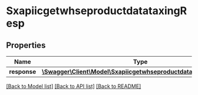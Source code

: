 # SxapiicgetwhseproductdatataxingResp

## Properties
Name | Type | Description | Notes
------------ | ------------- | ------------- | -------------
**response** | [**\Swagger\Client\Model\SxapiicgetwhseproductdatataxingResponse**](SxapiicgetwhseproductdatataxingResponse.md) |  | [optional] 

[[Back to Model list]](../README.md#documentation-for-models) [[Back to API list]](../README.md#documentation-for-api-endpoints) [[Back to README]](../README.md)


